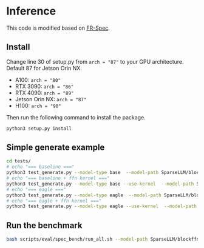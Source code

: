 # Inference

This code is modified based on [FR-Spec](https://github.com/thunlp/FR-Spec).

## Install

Change line 30 of setup.py from `arch = "87"` to your GPU architecture.
Default 87 for Jetson Orin NX.

- A100: `arch = "80"`
- RTX 3090: `arch = "86"`
- RTX 4090: `arch = "89"`
- Jetson Orin NX: `arch = "87"`
- H100: `arch = "90"`

Then run the following command to install the package.

```bash
python3 setup.py install
```

## Simple generate example

```bash
cd tests/
# echo "=== baseline ==="
python3 test_generate.py --model-type base  --model-path SparseLLM/blockffn_3b_sft
# echo "=== baseline + ffn kernel ==="
python3 test_generate.py --model-type base --use-kernel  --model-path SparseLLM/blockffn_3b_sft
# echo "=== eagle ==="
python3 test_generate.py --model-type eagle  --model-path SparseLLM/blockffn_3b_sft --eagle-path SparseLLM/blockffn_3b_sft-eagle
# echo "=== eagle + ffn kernel ==="
python3 test_generate.py --model-type eagle --use-kernel  --model-path SparseLLM/blockffn_3b_sft --eagle-path SparseLLM/blockffn_3b_sft-eagle
```

## Run the benchmark

```bash
bash scripts/eval/spec_bench/run_all.sh --model-path SparseLLM/blockffn_3b_sft --eagle-path SparseLLM/blockffn_3b_sft-eagle
```